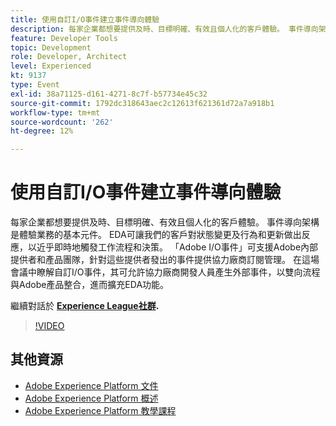 ```yaml
---
title: 使用自訂I/O事件建立事件導向體驗
description: 每家企業都想要提供及時、目標明確、有效且個人化的客戶體驗。 事件導向架構是體驗業務的基本元件。 EDA可讓我們的客戶對狀態變更及行為和更新做出反應，以近乎即時地觸發工作流程和決策。 「Adobe I/O事件」可支援Adobe內部提供者和產品團隊，針對這些提供者發出的事件提供協力廠商訂閱管理。 在這場會議中瞭解自訂I/O事件，其可允許協力廠商開發人員產生外部事件，以雙向流程與Adobe產品整合，進而擴充EDA功能。
feature: Developer Tools
topic: Development
role: Developer, Architect
level: Experienced
kt: 9137
type: Event
exl-id: 38a71125-d161-4271-8c7f-b57734e45c32
source-git-commit: 1792dc318643aec2c12613f621361d72a7a918b1
workflow-type: tm+mt
source-wordcount: '262'
ht-degree: 12%

---
```


# 使用自訂I/O事件建立事件導向體驗

每家企業都想要提供及時、目標明確、有效且個人化的客戶體驗。 事件導向架構是體驗業務的基本元件。 EDA可讓我們的客戶對狀態變更及行為和更新做出反應，以近乎即時地觸發工作流程和決策。 「Adobe I/O事件」可支援Adobe內部提供者和產品團隊，針對這些提供者發出的事件提供協力廠商訂閱管理。 在這場會議中瞭解自訂I/O事件，其可允許協力廠商開發人員產生外部事件，以雙向流程與Adobe產品整合，進而擴充EDA功能。

繼續對話於 **[Experience League社群](https://adobe.ly/3kXfjdx).**

>[!VIDEO](https://video.tv.adobe.com/v/337616/?quality=12&learn=on&hidetitle=true)

## 其他資源

- [Adobe Experience Platform 文件](https://experienceleague.adobe.com/docs/experience-platform.html)
- [Adobe Experience Platform 概述](https://experienceleague.adobe.com/docs/experience-platform/landing/home.html?lang=zh-Hant)
- [Adobe Experience Platform 教學課程](https://experienceleague.adobe.com/docs/platform-learn/tutorials/overview.html?lang=zh-Hant)
